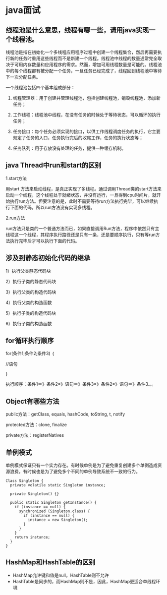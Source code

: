 # java面试

## 线程池是什么意思，线程有哪一些，请用java实现一个线程池。

线程池是指在初始化一个多线程应用程序过程中创建一个线程集合，然后再需要执行新的任务时重用这些线程而不是新建一个线程。线程池中线程的数量通常完全取决于可用内存数量和应用程序的需求。然而，增加可用线程数量是可能的。线程池中的每个线程都有被分配一个任务，一旦任务已经完成了，线程回到线程池中等待下一次分配任务。

一个线程池包括四个基本组成部分：

1. 线程管理器：用于创建并管理线程池，包括创建线程池，销毁线程池，添加新任务；

2. 工作线程：线程池中线程，在没有任务的时候处于等待状态，可以循环的执行任务；

3. 任务接口：每个任务必须实现的接口，以供工作线程调度任务的执行，它主要规定了任务的入口，任务执行完后的收尾工作，任务的执行状态等；

4. 任务队列：用于存放没有处理的任务，提供一种缓存机制。

## java Thread中run和start的区别

1.start方法

用start 方法来启动线程，是真正实现了多线程。通过调用Thread类的start方法来启动一个线程，这个线程处于就绪状态，并没有运行，一旦得到cpu时间片，就开始执行run方法。但要注意的是，此时不需要等待run方法执行完毕，可以继续执行下面的代码，所以run方法没有实现多线程。

2.run方法

run方法只是类的一个普通方法而已，如果直接调用Run方法，程序中依然只有主线程这一个线程，其程序执行路径还是只有一条，还是要顺序执行，只有等run方法执行完毕后才可以执行下面的代码。

## 涉及到静态初始化代码的继承

1）执行父类静态代码块

2）执行子类的静态代码块

3）执行父类的构造代码块

4）执行父类的构造函数

5）执行子类的构造代码块

6）执行子类的构造函数

## for循环执行顺序

for(条件1;条件2;条件3) ｛

  //语句

}

执行顺序：条件1＝》条件2=》语句＝》条件3=》条件2=》语句＝》条件3.。。

## Object有哪些方法

public方法：getClass, equals, hashCode, toString, t, notify

protected方法：clone, finalize

private方法：registerNatives

## 单例模式

单例模式保证只有一个实力存在。有时候单例是为了避免重复创建多个单例造成资源浪费，有时候也是为了避免多个不同的单例导致系统不一致的行为。

```
Class Singleton {
  private volatile static Singleton instance;
  
  private Singleton() {}
  
  public static Singleton getInstance() {
    if (instance == null) {
      synchronized (Singleton.class) {
        if (instance == null) {
          instance = new Singleton();
        }
      }
    }
    return instance;
  }
}
```

## HashMap和HashTable的区别

* HashMap允许键和值是null，HashTable则不允许
* HashTable是同步的，而HashMap则不是，因此，HashMap更适合单线程环境

